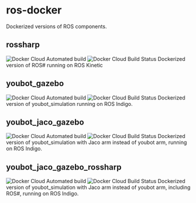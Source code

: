 # ros-docker
Dockerized versions of ROS components.

## rossharp
![Docker Cloud Automated build](https://img.shields.io/docker/cloud/automated/fredrikbaberg/rossharp) ![Docker Cloud Build Status](https://img.shields.io/docker/cloud/build/fredrikbaberg/rossharp)
Dockerized version of ROS# running on ROS Kinetic

## youbot_gazebo
![Docker Cloud Automated build](https://img.shields.io/docker/cloud/automated/fredrikbaberg/youbot-gazebo) ![Docker Cloud Build Status](https://img.shields.io/docker/cloud/build/fredrikbaberg/youbot-gazebo)
Dockerized version of youbot_simulation running on ROS Indigo.

## youbot_jaco_gazebo
![Docker Cloud Automated build](https://img.shields.io/docker/cloud/automated/fredrikbaberg/youbot-jaco-gazebo) ![Docker Cloud Build Status](https://img.shields.io/docker/cloud/build/fredrikbaberg/youbot-jaco-gazebo)
Dockerized version of youbot_simulation with Jaco arm instead of youbot arm, running on ROS Indigo.

## youbot_jaco_gazebo_rossharp
![Docker Cloud Automated build](https://img.shields.io/docker/cloud/automated/fredrikbaberg/youbot-jaco-gazebo-rossharp) ![Docker Cloud Build Status](https://img.shields.io/docker/cloud/build/fredrikbaberg/youbot-jaco-gazebo-rossharp)
Dockerized version of youbot_simulation with Jaco arm instead of youbot arm, including ROS#, running on ROS Indigo.
